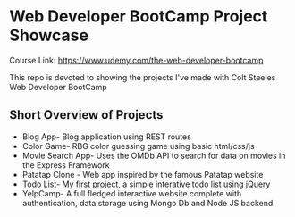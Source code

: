 # Web Developer BootCamp Project Showcase

Course Link: https://www.udemy.com/the-web-developer-bootcamp

This repo is devoted to showing the projects I've made with Colt Steeles Web Developer BootCamp

## Short Overview of Projects
* Blog App- Blog application using REST routes
* Color Game- RBG color guessing game using basic html/css/js
* Movie Search App- Uses the OMDb API to search for data on movies in the Express Framework
* Patatap Clone - Web app inspired by the famous Patatap website 
* Todo List- My first project, a simple interative todo list using jQuery
* YelpCamp- A full fledged interactive website complete with authentication, data storage using Mongo Db and Node JS backend
